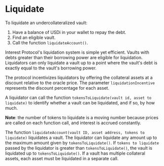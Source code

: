 # Liquidate

To liquidate an undercollateralized vault:
1. Have a balance of USDi in your wallet to repay the debt.
2. Find an eligible vault.
3. Call the function `liquidateAccount()`.

Interest Protocol's liquidation system is simple yet efficient. Vaults with debts greater than their borrowing power are eligible for liquidation. Liquidators can only liquidate a vault up to a point where the vault's debt is exactly equal to the vault's borrowing power.

The protocol incentivizes liquidators by offering the collateral assets at a discount relative to the oracle price. The parameter `liquidationIncentive` represents the discount percentage for each asset.

A liquidator can call the function `tokensToLiquidate(vault id, asset to liquidate)` to identify whether a vault can be liquidated, and if so, by how much.

**Note**: the number of tokens to liquidate is a moving number because prices are called on each function call, and interest is accrued constantly.

The function `liquidateAccount(vault ID, asset address, tokens to liquidate)` liquidates a vault. The liquidator can liquidate any amount up to the maximum amount given by `tokensToLiquidate()`. If `tokens to liquidate` passed by the liquidator is greater than `tokensToLiquidate()`, the vault is liquidated up to `tokensToLiquidate()`. If a vault has multiple collateral assets, each asset must be liquidated in a separate call.
